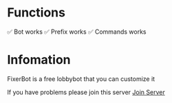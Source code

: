 # Functions

✅ Bot works
✅ Prefix works
✅ Commands works


# Infomation

FixerBot is a free lobbybot that you can customize it

If you have problems please join this server <a href="https://discord.gg/vazB8YYAWG" target="_blank">Join Server</a>
